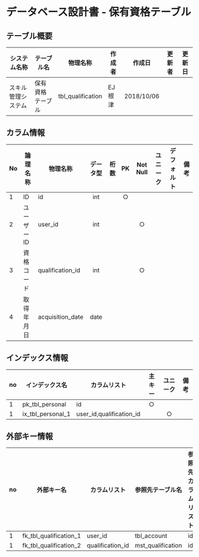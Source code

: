 # データベース設計書 - 保有資格テーブル

## テーブル概要

|システム名称|テーブル名|物理名称|作成者|作成日|更新者|更新日  
|---|---|---|---|---|---|---|
|スキル管理システム|保有資格テーブル|tbl_qualification|EJ根津|2018/10/06|

## カラム情報

|No|論理名称|物理名称|データ型|桁数|PK|Not Null|ユニーク|デフォルト|備考|  
|---|---|---|:-:|--:|:-:|:-:|:-:|---|---|
|1|ID|id|int||○|||||
|2|ユーザーID|user_id|int|||○||||
|3|資格コード|qualification_id|int|||○||||
|4|取得年月日|acquisition_date|date|||||||

## インデックス情報

|no|インデックス名|カラムリスト|主キー|ユニーク|備考|
|---|---|---|:-:|:-:|---|
|1|pk_tbl_personal|id|○|||
|1|ix_tbl_personal_1|user_id,qualification_id||○||

## 外部キー情報

|no|外部キー名|カラムリスト|参照先テーブル名|参照先カラムリスト|備考|
|---|---|---|---|---|---|
|1|fk_tbl_qualification_1|user_id|tbl_account|id||
|1|fk_tbl_qualification_2|qualification_id|mst_qualification|id||

